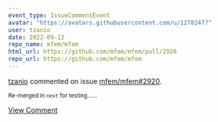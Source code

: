 ```yaml
---
event_type: IssueCommentEvent
avatar: "https://avatars.githubusercontent.com/u/1278247?"
user: tzanio
date: 2022-09-12
repo_name: mfem/mfem
html_url: https://github.com/mfem/mfem/pull/2920
repo_url: https://github.com/mfem/mfem
---
```


<a href='https://github.com/tzanio' target='_blank'>tzanio</a> commented on issue <a href='https://github.com/mfem/mfem/pull/2920' target='_blank'>mfem/mfem#2920</a>.

<small>Re-merged in `next` for testing......</small>

<a href='https://github.com/mfem/mfem/pull/2920' target='_blank'>View Comment</a>
